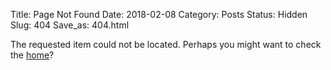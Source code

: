 Title: Page Not Found
Date: 2018-02-08
Category: Posts
Status: Hidden
Slug: 404
Save_as: 404.html



The requested item could not be located. Perhaps you might want to check
the [home](/)?
